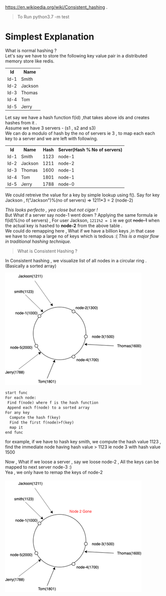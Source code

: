  https://en.wikipedia.org/wiki/Consistent_hashing . 
 
>To Run python3.7 -m test 

Simplest Explanation
====================
What is normal hashing ? </br>
Let's say we have to store the following key value pair in a distributed memory store like redis.
<table style="width:100%">
  <tr>
    <th>Id</th>
    <th>Name</th>
  </tr>
  <tr>
    <td>Id-1</td>
    <td>Smith</td>
  </tr>
  <tr>
    <td>Id-2</td>
    <td>Jackson</td>
  </tr>
  <tr>
    <td>Id-3</td>
    <td>Thomas</td>
  </tr>
  <tr>
    <td>Id-4</td>
    <td>Tom</td>
  </tr>
  <tr>
    <td>Id-5</td>
    <td>Jerry</td>
  </tr>
</table>

Let say we have a hash function f(id) ,that takes above ids and  creates hashes  from it . </br>
Assume we have 3 servers - (s1 , s2 and s3)</br>
We can do a modulo of hash by the no of servers ie 3 , to map each each key to a server and we are left with following.
<table style="width:100%">
  <tr>
    <th>Id</th>
    <th>Name</th>
    <th>Hash</th>
    <th>Server(Hash % No of servers)</th>
  </tr>
  <tr>
    <td>Id-1</td>
    <td>Smith</td>
    <td>1123</td>
    <td>node-1</td>
  </tr>
  <tr>
    <td>Id-2</td>
    <td>Jackson</td>
    <td>1211</td>
    <td>node-2</td>
  </tr>
  <tr>
    <td>Id-3</td>
    <td>Thomas</td>
    <td>1600</td>
    <td>node-1</td>
  </tr>
  <tr>
    <td>Id-4</td>
    <td>Tom</td>
    <td>1801</td>
    <td>node-1</td>
  </tr>
  <tr>
    <td>Id-5</td>
    <td>Jerry</td>
    <td>1788</td>
    <td>node-0</td>
  </tr>
</table>
We could retreive the value for a key by simple lookup using f().
Say for key Jackson , f("Jackson")%(no of servers) => 1211*3 = 2 (node-2)

*This looks perfecto , yea close but not cigar !* </br>
But What if a server say node-1 went down ?
Applying the same formula ie f(id)%(no of servers) , For user Jackson,  ```1211%2 = 1``` ie we got ~~node-1~~ when the actual key is hashed to **node-2** from the above table .</br>
We could do remapping here , What if we have a billion keys ,in that case we have to remap a large no of keys which is tedious :(
*This is a major flow in traditional hashing technique.*

>What is Consistent Hashing ?

In Consistent hashing , we visualize  list of all nodes in a circular ring .(Basically a sorted array)

![alt text](https://github.com/melvilgit/Consistent-Hashing/blob/master/ch1.png)

```
start func
For each node:
 Find f(node) where f is the hash function
 Append each f(node) to a sorted array
For any key
  Compute the hash f(key)
  Find the first f(node)>f(key)
  map it
end func
```

for example, if we have to hash key smith, we compute the hash value 1123 , find the immediate node having hash value > 1123 ie node 3 with hash value 1500 

Now , What if we loose a server , say we loose node-2 , All the keys can be mapped to next server node-3 :) </br>
Yea , we only have to remap the keys of node-2
</br></br>
![alt text](https://github.com/melvilgit/Consistent-Hashing/blob/master/ch2.png)

